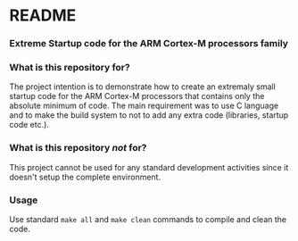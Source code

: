 # README #

### Extreme Startup code for the ARM Cortex-M processors family


### What is this repository for? ###

The project intention is to demonstrate how to create an extremaly small startup code for the ARM Cortex-M processors that contains only the absolute minimum of code. The main requirement was to use C language and to make the build system to not to add any extra code (libraries, startup code etc.). 

### What is this repository _not_ for? ###

This project cannot be used for any standard development activities since it doesn't setup the complete environment.

### Usage ###

Use standard `make all` and `make clean` commands to compile and clean the code.
